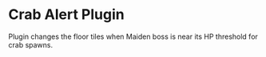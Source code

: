 # Crab Alert Plugin
Plugin changes the floor tiles when Maiden boss is near its HP threshold for crab spawns.